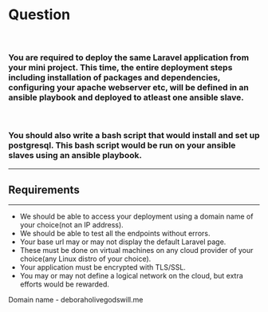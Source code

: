 # Question
​
### You are required to deploy the same Laravel application from your mini project. This time, the entire deployment steps including installation of packages and dependencies, configuring your apache webserver etc, will be defined in an ansible playbook and deployed to atleast one ansible slave. 
<br>

### You should also write a bash script that would install and set up postgresql. This bash script would be run on your ansible slaves using an ansible playbook.
***
## Requirements
***
* We should be able to access your deployment using a domain name of your choice(not an IP address).
* We should be able to test all the endpoints without errors.
* Your base url may or may not display the default Laravel page.
* These must be done on virtual machines on any cloud provider of your choice(any Linux distro of your choice).
* Your application must be encrypted with TLS/SSL.
* You may or may not define a logical network on the cloud, but extra efforts would be rewarded.
​

Domain name - deboraholivegodswill.me
